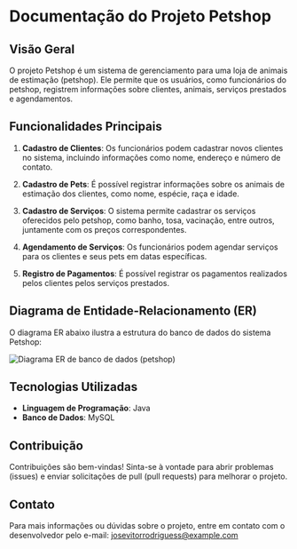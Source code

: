 # Documentação do Projeto Petshop

## Visão Geral

O projeto Petshop é um sistema de gerenciamento para uma loja de animais de estimação (petshop). Ele permite que os usuários, como funcionários do petshop, registrem informações sobre clientes, animais, serviços prestados e agendamentos.

## Funcionalidades Principais

1. **Cadastro de Clientes**: Os funcionários podem cadastrar novos clientes no sistema, incluindo informações como nome, endereço e número de contato.

2. **Cadastro de Pets**: É possível registrar informações sobre os animais de estimação dos clientes, como nome, espécie, raça e idade.

3. **Cadastro de Serviços**: O sistema permite cadastrar os serviços oferecidos pelo petshop, como banho, tosa, vacinação, entre outros, juntamente com os preços correspondentes.

4. **Agendamento de Serviços**: Os funcionários podem agendar serviços para os clientes e seus pets em datas específicas.

5. **Registro de Pagamentos**: É possível registrar os pagamentos realizados pelos clientes pelos serviços prestados.

## Diagrama de Entidade-Relacionamento (ER)

O diagrama ER abaixo ilustra a estrutura do banco de dados do sistema Petshop:

![Diagrama ER de banco de dados (petshop)](https://github.com/josevitorrodriguess/petshop/assets/diagrama_er.png)

## Tecnologias Utilizadas

- **Linguagem de Programação**: Java
- **Banco de Dados**: MySQL
<!-- - **Framework de Persistência**: Hibernate
- **Framework Web**: Spring Boot
- **Frontend**: HTML, CSS, JavaScript

## Instalação e Uso

1. Clone o repositório do projeto: `git clone https://github.com/josevitorrodriguess/petshop.git`
2. Configure o banco de dados MySQL e importe o arquivo de script para criar as tabelas.
3. Importe o projeto em sua IDE favorita.
4. Execute o aplicativo e acesse-o através do navegador da web.
-->
## Contribuição

Contribuições são bem-vindas! Sinta-se à vontade para abrir problemas (issues) e enviar solicitações de pull (pull requests) para melhorar o projeto.

## Contato

Para mais informações ou dúvidas sobre o projeto, entre em contato com o desenvolvedor pelo e-mail: josevitorrodriguess@example.com
